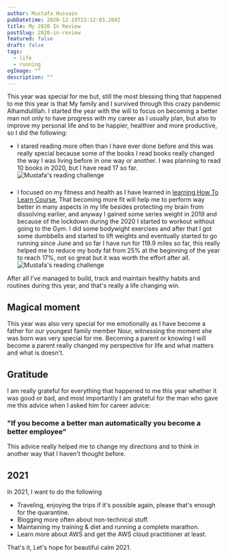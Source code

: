 ```yaml
---
author: Mustafa Hussain
pubDatetime: 2020-12-19T22:12:03.284Z
title: My 2020 In Review
postSlug: 2020-in-review
featured: false
draft: false
tags:
  - life
  - running
ogImage: ""
description: ""
---
```


This year was special for me but, still the most blessing thing that happened to me this year is that My family and I survived through this crazy pandemic Alhamdulillah.
I started the year with the will to focus on becoming a better man not only to have progress with my career as I usually plan, but also to improve my personal life and to be happier, healthier and more productive, so I did the following:

- I stared reading more often than I have ever done before and this was really special because some of the books I read books really changed the way I was living before in one way or another.
  I was planning to read 10 books in 2020, but I have read 17 so far.
  ![Mustafa's reading challenge](reading-challenge.png)

###

- I focused on my fitness and health as I have learned in [learning How To Learn Course](https://www.coursera.org/learn/learning-how-to-learn), That becoming more fit will help me to perform way better in many aspects in my life besides protecting my brain from dissolving earlier, and anyway I gained some series weight in 2019
  and because of the lockdown during the 2020 I started to workout without going to the Gym.
  I did some bodywight exercises and after that I got some dumbbells and started to lift weights and eventually started to go running since June and so far I have run for 119.9 miles so far, this really helped me to reduce my body fat from 25% at the beginning of the year to reach 17%, not so great but it was worth the effort after all.
  ![Mustafa's reading challenge](running-challenge.jpeg)

After all I've managed to build, track and maintain healthy habits and routines during this year, and that's really a life changing win.

## Magical moment

This year was also very special for me emotionally as I have become a father for our youngest family member Nour, witnessing the moment she was born was very special for me.
Becoming a parent or knowing I will become a parent really changed my perspective for life and what matters and what is doesn't.

## Gratitude

I am really grateful for everything that happened to me this year whether it was good or bad,
and most importantly I am grateful for the man who gave me this advice when I asked him for career advice:

### "If you become a better man automatically you become a better employee"

This advice really helped me to change my directions and to think in another way that I haven't thought before.

## 2021

In 2021, I want to do the following

- Traveling, enjoying the trips if it's possible again, please that's enough for the quarantine.
- Blogging more often about non-technical stuff.
- Maintaining my training & diet and running a complete marathon.
- Learn more about AWS and get the AWS cloud practitioner at least.

That's it, Let's hope for beautiful calm 2021.
